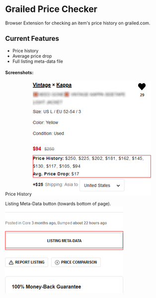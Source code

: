 # Grailed Price Checker
Browser Extension for checking an item's price history on grailed.com.

## Current Features
* Price history
* Average price drop
* Full listing meta-data file

#### Screenshots:
Price History
![features-screenshot1](docs/screenshot-sidebar-upper.png "Listing Price Data")

Listing Meta-Data button (towards bottom of page).
![features-screenshot1](docs/screenshot-sidebar-lower.png "Listing JSON")
